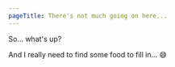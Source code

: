 ```yaml
---
pageTitle: There's not much going on here...
---
```


<!-- Excerpt Start -->
So... what's up?
<!-- Excerpt End -->

And I really need to find some food to fill in... 😅